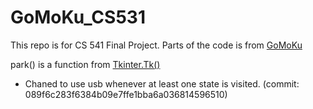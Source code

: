 # GoMoKu_CS531
This repo is for CS 541 Final Project.
Parts of the code is from [GoMoKu](https://github.com/s8w1e2ep/GoMoKu)

park() is a function from [Tkinter.Tk()](https://docs.python.org/2/library/tkinter.html)

- Chaned to use usb whenever at least one state is visited. (commit: 089f6c283f6384b09e7ffe1bba6a036814596510)
